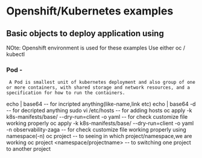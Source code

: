 # Openshift/Kubernetes examples

## Basic objects to deploy application using

NOte: Openshift environment is used for these examples
      Use either oc / kubectl     

### Pod -
     A Pod is smallest unit of kubernetes deployment and also group of one or more containers, with shared storage and network resources, and a specification for how to run the containers.















echo <akash> | base64 -- for incripted anything(like-name,link etc)
echo <YWthc2gK> | base64 -d  -- for decripted anything
sudo vi /etc/hosts -- for adding hosts
oc apply -k k8s-manifests/base/ --dry-run=client -o yaml -- for check customize file working properly 
oc apply -k k8s-manifests/base/ --dry-run=client -o yaml -n observability-zaga -- for check customize file working properly using namespace(-n)
oc project -- to seeing in which project/namespace,we are working
oc project <namespace/projectname> -- to switching one project to another project